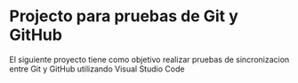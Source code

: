 # Projecto para pruebas de Git y GitHub
El siguiente proyecto tiene como objetivo realizar pruebas de sincronizacion entre Git y GitHub utilizando Visual Studio Code
